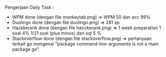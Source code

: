 Pengerjaan Daily Task :
- WPM done (dengan file monkeytab.png) => WPM 50 dan acc 99%
- Duolingo done (dengan file duolingo.png) => 281 xp
- Hackkerank done (dengan file hacckerank.png) => 1 week preparation 1 soal 4% 1/21 soal (plus minus) dan sql 5 %
- Stackoverflow done (dengan file stackoverflow.png) => pertanyaan terkait go mengenai "package command-line-arguments is not a main package
go"
